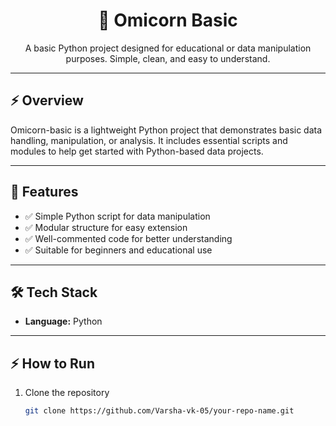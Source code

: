 

<h1 align="center">🧬 Omicorn Basic</h1>

<p align="center">
  A basic Python project designed for educational or data manipulation purposes. Simple, clean, and easy to understand.
</p>

---

## ⚡ Overview

Omicorn-basic is a lightweight Python project that demonstrates basic data handling, manipulation, or analysis. It includes essential scripts and modules to help get started with Python-based data projects.

---

## 🚀 Features

- ✅ Simple Python script for data manipulation
- ✅ Modular structure for easy extension
- ✅ Well-commented code for better understanding
- ✅ Suitable for beginners and educational use

---

## 🛠️ Tech Stack

- **Language:** Python

---

## ⚡ How to Run

1. Clone the repository  
   ```bash
   git clone https://github.com/Varsha-vk-05/your-repo-name.git
